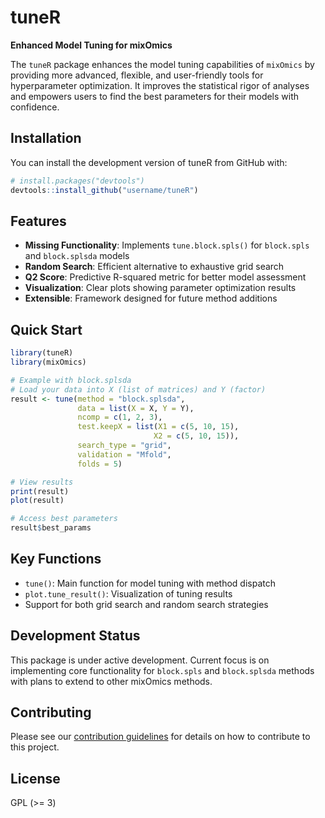 # tuneR

<!-- badges: start -->
<!-- badges: end -->

**Enhanced Model Tuning for mixOmics**

The `tuneR` package enhances the model tuning capabilities of `mixOmics` by providing more advanced, flexible, and user-friendly tools for hyperparameter optimization. It improves the statistical rigor of analyses and empowers users to find the best parameters for their models with confidence.

## Installation

You can install the development version of tuneR from GitHub with:

``` r
# install.packages("devtools")
devtools::install_github("username/tuneR")
```

## Features

- **Missing Functionality**: Implements `tune.block.spls()` for `block.spls` and `block.splsda` models
- **Random Search**: Efficient alternative to exhaustive grid search
- **Q2 Score**: Predictive R-squared metric for better model assessment  
- **Visualization**: Clear plots showing parameter optimization results
- **Extensible**: Framework designed for future method additions

## Quick Start

```r
library(tuneR)
library(mixOmics)

# Example with block.splsda
# Load your data into X (list of matrices) and Y (factor)
result <- tune(method = "block.splsda",
               data = list(X = X, Y = Y),
               ncomp = c(1, 2, 3),
               test.keepX = list(X1 = c(5, 10, 15), 
                                X2 = c(5, 10, 15)),
               search_type = "grid",
               validation = "Mfold",
               folds = 5)

# View results
print(result)
plot(result)

# Access best parameters
result$best_params
```

## Key Functions

- `tune()`: Main function for model tuning with method dispatch
- `plot.tune_result()`: Visualization of tuning results
- Support for both grid search and random search strategies

## Development Status

This package is under active development. Current focus is on implementing core functionality for `block.spls` and `block.splsda` methods with plans to extend to other mixOmics methods.

## Contributing

Please see our [contribution guidelines](CONTRIBUTING.md) for details on how to contribute to this project.

## License

GPL (>= 3)

